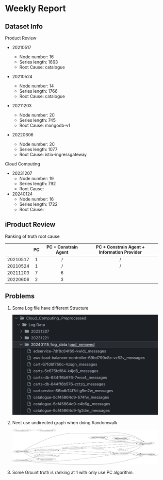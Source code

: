 # Weekly Report

## Dataset Info

Product Review

* 20210517
  * Node number: 16
  * Series length: 1663
  * Root Cause: catalogue

* 20210524
  * Node number: 14
  * Series length: 1766
  * Root Cause: catalogue
* 20211203
  * Node number: 20
  * Series length: 745
  * Root Cause: mongodb-v1
* 20220606
  * Node number: 20
  * Series length: 1077
  * Root Cause: istio-ingressgateway

Cloud Computing

* 20231207
  * Node number: 19
  * Series length: 792
  * Root Cause: 
* 20240124
  * Node number: 16
  * Series length: 1722
  * Root Cause: 

## iProduct Review

Ranking of truth root cause

|          |  PC  | PC + Constrain Agent | PC + Constrain Agent + Information Provider |
| :------: | :--: | :------------------: | :-----------------------------------------: |
| 20210517 |  1   |          /           |                      /                      |
| 20210524 |  1   |          /           |                      /                      |
| 20211203 |  7   |          6           |                                             |
| 20220606 |  2   |          3           |                                             |

## Problems

1. Some Log file have different Structure

   <img src="https://raw.githubusercontent.com/ChengAoShen/Image-Hosting/main/images/image-20241121102825377.png" alt="image-20241121102825377" style="zoom:50%;" />

2. Neet use undirected graph when doing Randomwalk

   ![QQ_1732156153487](https://raw.githubusercontent.com/ChengAoShen/Image-Hosting/main/images/QQ_1732156153487.png)

3. Some Grount truth is ranking at 1 with only use PC algorithm.
